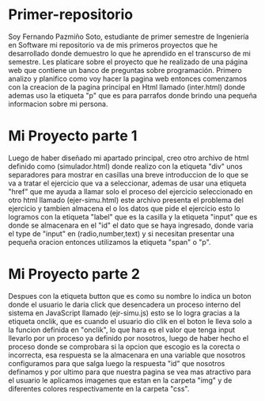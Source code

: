 # Primer-repositorio
Soy Fernando Pazmiño Soto, estudiante de primer semestre de Ingeniería en Software mi repositorio va de mis primeros proyectos que he desarrollado donde demuestro lo que he aprendido en el transcurso de mi semestre.  Les platicare sobre el proyecto que he realizado de una página web que contiene un banco de preguntas sobre programación. Primero analizo y planifico como voy hacer la pagina web entonces comenzamos con la creacion de la pagina principal en Html llamado (inter.html) donde ademas uso la etiqueta "p" que es para parrafos donde brindo una pequeña informacion sobre mi persona.
# Mi Proyecto parte 1
Luego de haber diseñado mi apartado principal, creo otro archivo de html definido como (simulador.html) donde realizo con la etiqueta "div" unos separadores para mostrar en casillas una breve introduccion de lo que se va a tratar el ejercicio que va a seleccionar, ademas de usar una etiqueta "href" que me ayuda a llamar solo el proceso del ejercicio seleccionado en otro html llamado (ejer-simu.html) este archivo presenta el problema del ejercicio y tambien almacena el o los datos que pide el ejercicio esto lo logramos con la etiqueta "label" que es la casilla y la etiqueta "input" que es donde se almacenara en el "id" el dato que se haya ingresado, donde varia el type de "input" en (radio,number,text) y si necesitan presentar una pequeña oracion entonces utilizamos la etiqueta "span" o "p".
# Mi Proyecto parte 2
Despues con la etiqueta button que es como su nombre lo indica un boton donde el usuario le daria click que desencadera un proceso interno del sistema en JavaScript llamado (ejr-simu.js) esto se lo logra gracias a la etiqueta onclik, que es cuando el usuario dio clik en el boton le lleva solo a la funcion definida en "onclik", lo que hara es el valor que tenga input llevarlo por un proceso ya definido por nosotros, luego de haber hecho el proceso donde se comprobara si la opcion que escogio es la corecta o incorrecta, esa respuesta se la almacenara en una variable que nosotros configuramos para que salga luego la respuesta "id" que nosotros definamos y por ultimo para que nuestra pagina se vea mas atractivo para el usuario le aplicamos imagenes que estan en la carpeta "img" y de diferentes colores respectivamente en la carpeta "css".
